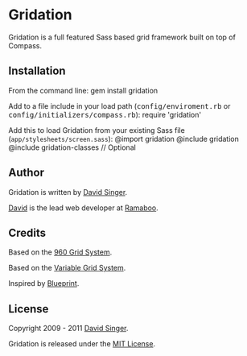 # Gridation

Gridation is a full featured Sass based grid framework built on top of Compass.

## Installation

From the command line:
    gem install gridation

Add to a file include in your load path (<tt>config/enviroment.rb</tt> or <tt>config/initializers/compass.rb</tt>):
    require 'gridation'

Add this to load Gridation from your existing Sass file (`app/stylesheets/screen.sass`):
    @import gridation
    @include gridation
    @include gridation-classes // Optional


## Author
Gridation is written by [David Singer][david].

[David][david] is the lead web developer at [Ramaboo](http://ramaboo.com).

## Credits
Based on the [960 Grid System](http://960.gs).

Based on the [Variable Grid System](http://www.spry-soft.com/grids).

Inspired by [Blueprint](http://www.blueprintcss.org).

## License
Copyright 2009 - 2011 [David Singer][david].

Gridation is released under the [MIT License][license].


[david]: http://ramaboo.com/david
[license]: https://github.com/ramaboo/gridation/blob/master/LICENSE
